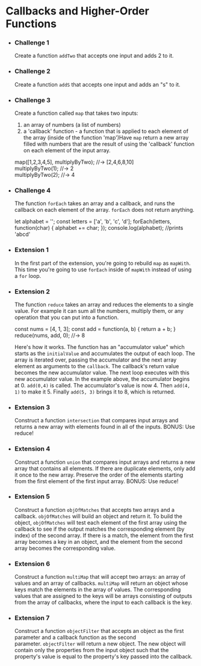 Callbacks and Higher-Order Functions
====================================

-   ### Challenge 1

    Create a function `addTwo` that accepts one input and adds 2 to it.
-   ### Challenge 2

    Create a function `addS` that accepts one input and adds an "s" to it.
-   ### Challenge 3

    Create a function called `map` that takes two inputs:

    1.  an array of numbers (a list of numbers)
    2.  a 'callback' function - a function that is applied to each element of the array (inside of the function 'map')Have `map` return a new array filled with numbers that are the result of using the 'callback' function on each element of the input array.

    map([1,2,3,4,5], multiplyByTwo); //-> [2,4,6,8,10]\
    multiplyByTwo(1); //-> 2\
    multiplyByTwo(2); //-> 4

-   ### Challenge 4

    The function `forEach` takes an array and a callback, and runs the callback on each element of the array. `forEach` does not return anything.

    let alphabet = '';
    const letters = ['a', 'b', 'c', 'd'];
    forEach(letters, function(char) {
      alphabet += char;
    });
    console.log(alphabet);   //prints 'abcd'

-   ### Extension 1

    In the first part of the extension, you're going to rebuild `map` as `mapWith`. This time you're going to use `forEach` inside of `mapWith` instead of using a `for` loop.
-   ### Extension 2

    The function `reduce` takes an array and reduces the elements to a single value. For example it can sum all the numbers, multiply them, or any operation that you can put into a function.

    const nums = [4, 1, 3];
    const add = function(a, b) { return a + b; }
    reduce(nums, add, 0);   //-> 8

    Here's how it works. The function has an "accumulator value" which starts as the `initialValue` and accumulates the output of each loop. The array is iterated over, passing the accumulator and the next array element as arguments to the `callback`. The callback's return value becomes the new accumulator value. The next loop executes with this new accumulator value. In the example above, the accumulator begins at 0. `add(0,4)` is called. The accumulator's value is now 4. Then `add(4, 1)` to make it 5. Finally `add(5, 3)` brings it to 8, which is returned.
-   ### Extension 3

    Construct a function `intersection` that compares input arrays and returns a new array with elements found in all of the inputs. BONUS: Use reduce!
-   ### Extension 4

    Construct a function `union` that compares input arrays and returns a new array that contains all elements. If there are duplicate elements, only add it once to the new array. Preserve the order of the elements starting from the first element of the first input array. BONUS: Use reduce!
-   ### Extension 5

    Construct a function `objOfMatches` that accepts two arrays and a callback. `objOfMatches` will build an object and return it. To build the object, `objOfMatches` will test each element of the first array using the callback to see if the output matches the corresponding element (by index) of the second array. If there is a match, the element from the first array becomes a key in an object, and the element from the second array becomes the corresponding value.
-   ### Extension 6

    Construct a function `multiMap` that will accept two arrays: an array of values and an array of callbacks. `multiMap` will return an object whose keys match the elements in the array of values. The corresponding values that are assigned to the keys will be arrays consisting of outputs from the array of callbacks, where the input to each callback is the key.
-   ### Extension 7

    Construct a function `objectFilter` that accepts an object as the first parameter and a callback function as the second parameter. `objectFilter` will return a new object. The new object will contain only the properties from the input object such that the property's value is equal to the property's key passed into the callback.